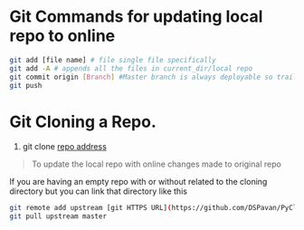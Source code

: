 # Git Commands for updating local repo to online 
```bash
git add [file name] # file single file specifically
git add -A # appends all the files in current_dir/local repo
git commit origin [Branch] #Master branch is always deployable so trail/training code on sub branches 
git push
```
# Git Cloning a Repo.
1. git clone [repo address](https://github.com/DSPavan/PyClassNotes.git)
> To update the local repo with online changes made to original repo 

If you are having an empty repo with or without related to the cloning directory but you can link that directory like this  
```bash
git remote add upstream [git HTTPS URL](https://github.com/DSPavan/PyClassNotes.git)
git pull upstream master
```
    
